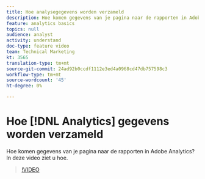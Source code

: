 ```yaml
---
title: Hoe analysegegevens worden verzameld
description: Hoe komen gegevens van je pagina naar de rapporten in Adobe Analytics? In deze video ziet u hoe.
feature: analytics basics
topics: null
audience: analyst
activity: understand
doc-type: feature video
team: Technical Marketing
kt: 3565
translation-type: tm+mt
source-git-commit: 24ad92b0ccdf1112e3ed4a0968cd47db757598c3
workflow-type: tm+mt
source-wordcount: '45'
ht-degree: 0%

---
```



# Hoe [!DNL Analytics] gegevens worden verzameld

Hoe komen gegevens van je pagina naar de rapporten in Adobe Analytics? In deze video ziet u hoe.

>[!VIDEO](https://video.tv.adobe.com/v/28768/?quality=12)
